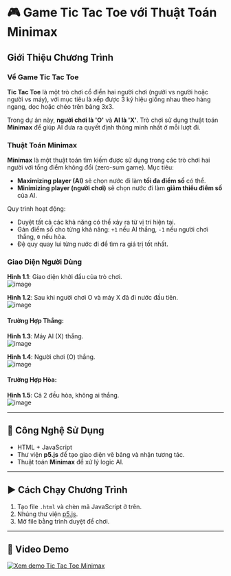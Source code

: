 # 🎮 Game Tic Tac Toe với Thuật Toán Minimax

## Giới Thiệu Chương Trình

### Về Game Tic Tac Toe
**Tic Tac Toe** là một trò chơi cổ điển hai người chơi (người vs người hoặc người vs máy), với mục tiêu là xếp được 3 ký hiệu giống nhau theo hàng ngang, dọc hoặc chéo trên bảng 3x3.

Trong dự án này, **người chơi là 'O'** và **AI là 'X'**. Trò chơi sử dụng thuật toán **Minimax** để giúp AI đưa ra quyết định thông minh nhất ở mỗi lượt đi.

### Thuật Toán Minimax
**Minimax** là một thuật toán tìm kiếm được sử dụng trong các trò chơi hai người với tổng điểm không đổi (zero-sum game). Mục tiêu:
- **Maximizing player (AI)** sẽ chọn nước đi làm **tối đa điểm số** có thể.
- **Minimizing player (người chơi)** sẽ chọn nước đi làm **giảm thiểu điểm số** của AI.

Quy trình hoạt động:
- Duyệt tất cả các khả năng có thể xảy ra từ vị trí hiện tại.
- Gán điểm số cho từng khả năng: `+1` nếu AI thắng, `-1` nếu người chơi thắng, `0` nếu hòa.
- Đệ quy quay lui từng nước đi để tìm ra giá trị tốt nhất.

### Giao Diện Người Dùng

**Hình 1.1**: Giao diện khởi đầu của trò chơi.  
![image](https://github.com/user-attachments/assets/dace9c94-13ed-426d-b266-59ed3883e99c)

**Hình 1.2**: Sau khi người chơi O và máy X đã đi nước đầu tiên.  
![image](https://github.com/user-attachments/assets/02e6aec3-f546-45bf-9c52-472ffedc875d)

#### Trường Hợp Thắng:

**Hình 1.3**: Máy AI (X) thắng.  
![image](https://github.com/user-attachments/assets/8f6d226a-dc3f-421d-8e26-ee0317652aa5)

**Hình 1.4**: Người chơi (O) thắng.  
![image](https://github.com/user-attachments/assets/3b28095b-e2cd-483c-af10-b3bf15f939d8)

#### Trường Hợp Hòa:

**Hình 1.5**: Cả 2 đều hòa, không ai thắng.  
![image](https://github.com/user-attachments/assets/b8f49c20-4c32-48b4-93d7-9114c409b011)

---

## 🔧 Công Nghệ Sử Dụng

- HTML + JavaScript  
- Thư viện **p5.js** để tạo giao diện vẽ bảng và nhận tương tác.  
- Thuật toán **Minimax** để xử lý logic AI.

---

## ▶️ Cách Chạy Chương Trình

1. Tạo file `.html` và chèn mã JavaScript ở trên.  
2. Nhúng thư viện [p5.js](https://cdnjs.cloudflare.com/ajax/libs/p5.js/1.4.0/p5.js).  
3. Mở file bằng trình duyệt để chơi.

---

## 🎥 Video Demo

[![Xem demo Tic Tac Toe Minimax](https://img.youtube.com/vi/VJ0srC_TE5M/hqdefault.jpg)](https://www.youtube.com/watch?v=VJ0srC_TE5M)

